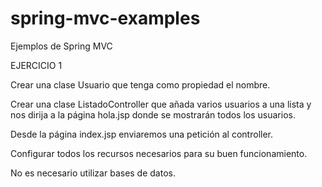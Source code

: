 # spring-mvc-examples
Ejemplos de Spring MVC


EJERCICIO 1

Crear una clase Usuario que tenga como propiedad el nombre.

Crear una clase ListadoController que añada varios usuarios a una lista y nos dirija a la página hola.jsp donde se mostrarán todos los usuarios.

Desde la página index.jsp enviaremos una petición al controller.

Configurar todos los recursos necesarios para su buen funcionamiento.

No es necesario utilizar bases de datos.
